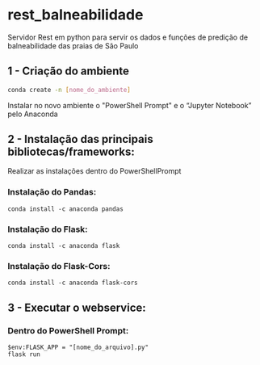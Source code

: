 # rest_balneabilidade

Servidor Rest em python para servir os dados e funções de predição de balneabilidade das praias de São Paulo

## 1 - Criação do ambiente

```bash
conda create -n [nome_do_ambiente]
```

Instalar no novo ambiente o "PowerShell Prompt" e o “Jupyter Notebook” pelo Anaconda

## 2 - Instalação das principais bibliotecas/frameworks:

Realizar as instalações dentro do PowerShellPrompt

### Instalação do Pandas:

```
conda install -c anaconda pandas
```

### Instalação do Flask:

```
conda install -c anaconda flask
```

### Instalação do Flask-Cors:

```
conda install -c anaconda flask-cors
```

## 3 - Executar o webservice:

### Dentro do PowerShell Prompt:

```
$env:FLASK_APP = "[nome_do_arquivo].py"
flask run
```
